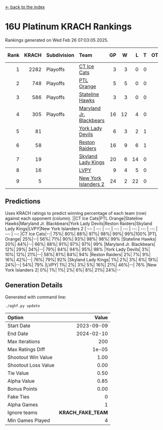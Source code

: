 [<- back to the index](readme.md)
# 16U Platinum KRACH Rankings
Rankings generated on Wed Feb 26 07:03:05 2025.

Rank|KRACH|Subdivision|Team|GP|W|L|T|OTW|OTL|SoS|Exp Wins|Win Diff
---:|---:|:---|:---|---:|---:|---:|---:|---:|---:|---:|---:|---:
1|2282|Playoffs|[CT Ice Cats](https://gamesheetstats.com/seasons/3663/teams/140846/schedule)|3|3|0|0|0|0|95|3.8|-0.0
2|748|Playoffs|[PTL Orange](https://gamesheetstats.com/seasons/3663/teams/140842/schedule)|5|5|0|0|0|0|20|5.9|0.0
3|586|Playoffs|[Stateline Hawks](https://gamesheetstats.com/seasons/3663/teams/140840/schedule)|3|3|0|0|0|0|23|3.9|0.0
4|305|Playoffs|[Maryland Jr. Blackbears](https://gamesheetstats.com/seasons/3663/teams/140848/schedule)|16|12|4|0|0|1|470|12.8|-0.0
5|81||[York Lady Devils](https://gamesheetstats.com/seasons/3663/teams/140845/schedule)|6|3|2|1|0|1|79|4.4|0.0
6|58||[Reston Raiders](https://gamesheetstats.com/seasons/3663/teams/140850/schedule)|16|9|6|1|1|0|238|10.4|0.0
7|19||[Skyland Lady Kings](https://gamesheetstats.com/seasons/3663/teams/140849/schedule)|20|6|14|0|2|0|213|6.9|0.0
8|16||[LVPY](https://gamesheetstats.com/seasons/3663/teams/140844/schedule)|9|4|5|0|0|1|74|4.9|0.0
9|5||[New York Islanders 2](https://gamesheetstats.com/seasons/3663/teams/140851/schedule)|24|2|22|0|0|1|249|2.9|0.0

## Predictions
Uses KRACH ratings to predict winning percentage of each team (row) against each opponent (column).
||CT Ice Cats|PTL Orange|Stateline Hawks|Maryland Jr. Blackbears|York Lady Devils|Reston Raiders|Skyland Lady Kings|LVPY|New York Islanders 2
| --: | --: | --: | --: | --: | --: | --: | --: | --: | --: 
|CT Ice Cats|--| 75%| 80%| 88%| 97%| 98%| 99%| 99%|100%
|PTL Orange| 25%|--| 56%| 71%| 90%| 93%| 98%| 98%| 99%
|Stateline Hawks| 20%| 44%|--| 66%| 88%| 91%| 97%| 97%| 99%
|Maryland Jr. Blackbears| 12%| 29%| 34%|--| 79%| 84%| 94%| 95%| 98%
|York Lady Devils|  3%| 10%| 12%| 21%|--| 58%| 81%| 84%| 94%
|Reston Raiders|  2%|  7%|  9%| 16%| 42%|--| 76%| 79%| 92%
|Skyland Lady Kings|  1%|  2%|  3%|  6%| 19%| 24%|--| 54%| 79%
|LVPY|  1%|  2%|  3%|  5%| 16%| 21%| 46%|--| 76%
|New York Islanders 2|  0%|  1%|  1%|  2%|  6%|  8%| 21%| 24%|--

## Generation Details

Generated with command line:
```
./aghf.py update
```

| Option | Value |
| :----- | ----: |
| Start Date | 2023-09-09 |
| End Date | 2024-02-10 |
| Max Iterations | 200 |
| Max Ratings Diff | 1e-05 |
| Shootout Win Value | 1.00 |
| Shootout Loss Value | 0.00 |
| Tie Value | 0.50 |
| Alpha Value | 0.85 |
| Bonus Points | 0.00 |
| Fake Ties | 0 |
| Alpha Games | 1 |
| Ignore teams | __KRACH_FAKE_TEAM__ |
| Min Games Played | 4 |

